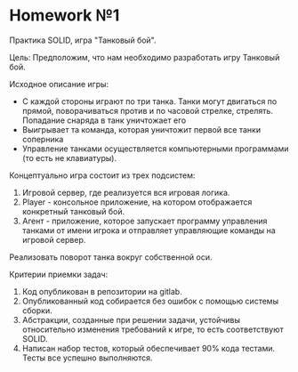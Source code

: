 # Homework №1
Практика SOLID, игра "Танковый бой".

Цель: Предположим, что нам необходимо разработать игру Танковый бой.

Исходное описание игры:
- С каждой стороны играют по три танка. Танки могут двигаться по прямой, поворачиваться против и по часовой стрелке, стрелять.
Попадание снаряда в танк уничтожает его
- Выигрывает та команда, которая уничтожит первой все танки соперника
- Управление танками осуществляется компьютерными программами (то есть не клавиатуры).

Концептуально игра состоит из трех подсистем:
1. Игровой сервер, где реализуется вся игровая логика.
2. Player - консольное приложение, на котором отображается конкретный танковый бой.
3. Агент - приложение, которое запускает программу управления танками от имени игрока и отправляет управляющие команды на игровой сервер. 

Реализовать поворот танка вокруг собственной оси.

Критерии приемки задач:
1. Код опубликован в репозитории на gitlab.
2. Опубликованный код собирается без ошибок с помощью системы сборки.
3. Абстракции, созданные при решении задачи, устойчивы относительно изменения требований к игре, то есть соответствуют SOLID.
4. Написан набор тестов, который обеспечивает 90% кода тестами. Тесты все успешно выполняются.
